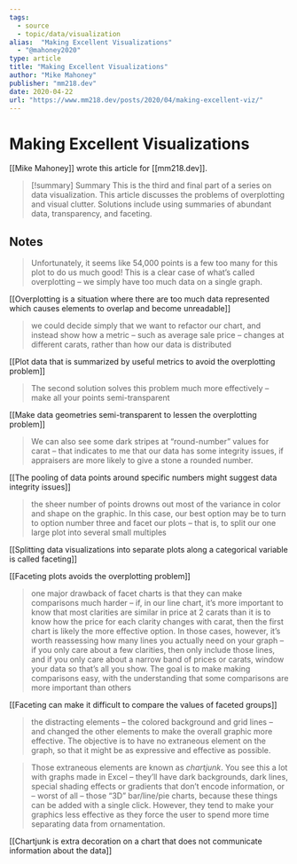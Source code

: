 ```yaml
---
tags:
  - source
  - topic/data/visualization
alias:  "Making Excellent Visualizations"
  - "@mahoney2020"
type: article
title: "Making Excellent Visualizations"
author: "Mike Mahoney"
publisher: "mm218.dev"
date: 2020-04-22
url: "https://www.mm218.dev/posts/2020/04/making-excellent-viz/"
---
```

# Making Excellent Visualizations
[[Mike Mahoney]] wrote this article for [[mm218.dev]].

> [!summary] Summary
> This is the third and final part of a series on data visualization. This article discusses the problems of overplotting and visual clutter. Solutions include using summaries of abundant data, transparency, and faceting.

## Notes
> Unfortunately, it seems like 54,000 points is a few too many for this plot to do us much good! This is a clear case of what’s called overplotting – we simply have too much data on a single graph.

[[Overplotting is a situation where there are too much data represented which causes elements to overlap and become unreadable]]

> we could decide simply that we want to refactor our chart, and instead show how a metric – such as average sale price – changes at different carats, rather than how our data is distributed

[[Plot data that is summarized by useful metrics to avoid the overplotting problem]]

> The second solution solves this problem much more effectively – make all your points semi-transparent

[[Make data geometries semi-transparent to lessen the overplotting problem]]

> We can also see some dark stripes at “round-number” values for carat – that indicates to me that our data has some integrity issues, if appraisers are more likely to give a stone a rounded number.

[[The pooling of data points around specific numbers might suggest data integrity issues]]

> the sheer number of points drowns out most of the variance in color and shape on the graphic. In this case, our best option may be to turn to option number three and facet our plots – that is, to split our one large plot into several small multiples

[[Splitting data visualizations into separate plots along a categorical variable is called faceting]]

[[Faceting plots avoids the overplotting problem]]

> one major drawback of facet charts is that they can make comparisons much harder – if, in our line chart, it’s more important to know that most clarities are similar in price at 2 carats than it is to know how the price for each clarity changes with carat, then the first chart is likely the more effective option. In those cases, however, it’s worth reassessing how many lines you actually need on your graph – if you only care about a few clarities, then only include those lines, and if you only care about a narrow band of prices or carats, window your data so that’s all you show. The goal is to make making comparisons easy, with the understanding that some comparisons are more important than others

[[Faceting can make it difficult to compare the values of faceted groups]]

> the distracting elements – the colored background and grid lines – and changed the other elements to make the overall graphic more effective. The objective is to have no extraneous element on the graph, so that it might be as expressive and effective as possible.

> Those extraneous elements are known as _chartjunk_. You see this a lot with graphs made in Excel – they’ll have dark backgrounds, dark lines, special shading effects or gradients that don’t encode information, or – worst of all – those “3D” bar/line/pie charts, because these things can be added with a single click. However, they tend to make your graphics less effective as they force the user to spend more time separating data from ornamentation.

[[Chartjunk is extra decoration on a chart that does not communicate information about the data]]